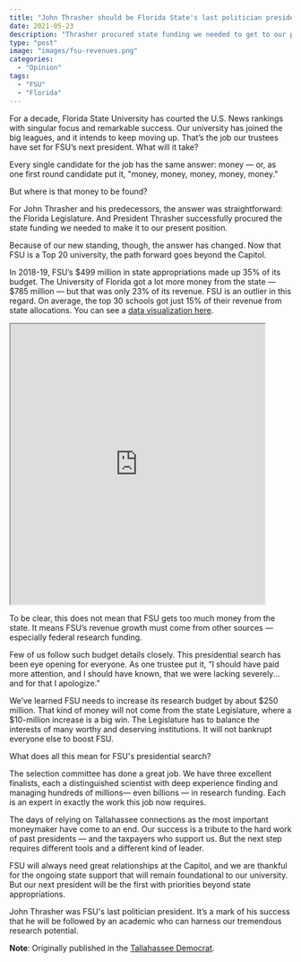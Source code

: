 ```yaml
---
title: "John Thrasher should be Florida State's last politician president"
date: 2021-05-23
description: "Thrasher procured state funding we needed to get to our present position, the author writes. But now the path forward goes beyond the Capitol."
type: "post"
image: "images/fsu-revenues.png"
categories:
  - "Opinion"
tags:
  - "FSU"
  - "Florida"
---
```


For a decade, Florida State University has courted the U.S. News rankings with singular focus and remarkable success. Our university has joined the big leagues, and it intends to keep moving up. That’s the job our trustees have set for FSU’s next president. What will it take?

Every single candidate for the job has the same answer: money — or, as one first round candidate put it, "money, money, money, money, money."

But where is that money to be found?

For John Thrasher and his predecessors, the answer was straightforward: the Florida Legislature. And President Thrasher successfully procured the state funding we needed to make it to our present position.

Because of our new standing, though, the answer has changed. Now that FSU is a Top 20 university, the path forward goes beyond the Capitol.

In 2018-19, FSU’s $499 million in state appropriations made up 35% of its budget. The University of Florida got a lot more money from the state — $785 million — but that was only 23% of its revenue. FSU is an outlier in this regard. On average, the top 30 schools got just 15% of their revenue from state allocations. You can see a [data visualization here](https://public.tableau.com/app/profile/will.hanley/viz/Stateappropriationsshareoftotalrevenuestop20publics2019/Stateappropriationsasshareoftotalrevenues2018-19).

<iframe src="https://public.tableau.com/views/Stateappropriationsshareoftotalrevenuestop20publics2019/Stateappropriationsasshareoftotalrevenues2018-19?:showVizHome=no&:embed=true" align="center" width="90%" height="500"></iframe>

To be clear, this does not mean that FSU gets too much money from the state. It means FSU’s revenue growth must come from other sources — especially federal research funding.

Few of us follow such budget details closely. This presidential search has been eye opening for everyone. As one trustee put it, “I should have paid more attention, and I should have known, that we were lacking severely... and for that I apologize.”

We’ve learned FSU needs to increase its research budget by about $250 million. That kind of money will not come from the state Legislature, where a $10-million increase is a big win. The Legislature has to balance the interests of many worthy and deserving institutions. It will not bankrupt everyone else to boost FSU.

What does all this mean for FSU's presidential search?

The selection committee has done a great job. We have three excellent finalists, each a distinguished scientist with deep experience finding and managing hundreds of millions— even billions — in research funding. Each is an expert in exactly the work this job now requires.

The days of relying on Tallahassee connections as the most important moneymaker have come to an end. Our success is a tribute to the hard work of past presidents — and the taxpayers who support us. But the next step requires different tools and a different kind of leader.

FSU will always need great relationships at the Capitol, and we are thankful for the ongoing state support that will remain foundational to our university. But our next president will be the first with priorities beyond state appropriations.

John Thrasher was FSU's last politician president. It’s a mark of his success that he will be followed by an academic who can harness our tremendous research potential.

**Note**: Originally published in the [Tallahassee Democrat](https://www.tallahassee.com/story/opinion/2021/05/23/john-thrasher-should-fsu-florida-state-university-last-politician-president-heres-why/5185659001/).
